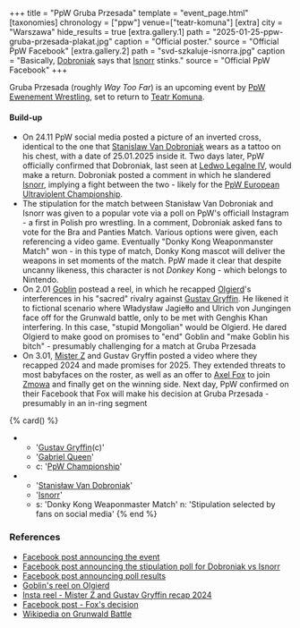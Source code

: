 +++
title = "PpW Gruba Przesada"
template = "event_page.html"
[taxonomies]
chronology = ["ppw"]
venue=["teatr-komuna"]
[extra]
city = "Warszawa"
hide_results = true
[extra.gallery.1]
path = "2025-01-25-ppw-gruba-przesada-plakat.jpg"
caption = "Official poster."
source = "Official PpW Facebook"
[extra.gallery.2]
path = "svd-szkaluje-isnorra.jpg"
caption = "Basically, [Dobroniak](@/w/stanislaw-van-dobroniak.md) says that [Isnorr](@/w/isnorr.md) stinks."
source = "Official PpW Facebook"
+++

Gruba Przesada (roughly _Way Too Far_) is an upcoming event by [PpW Ewenement Wrestling](@/o/ppw.md), set to return to [Teatr Komuna](@/v/teatr-komuna.md).

#### Build-up

* On 24.11 PpW social media posted a picture of an inverted cross, identical to the one that [Stanislaw Van Dobroniak](@/w/stanislaw-van-dobroniak.md) wears as a tattoo on his chest, with a date of 25.01.2025 inside it. Two days later, PpW officially confirmed that Dobroniak, last seen at [Ledwo Legalne IV](@/e/ppw/2024-06-08-ppw-ledwo-legalne-4.md), would make a return. Dobroniak posted a comment in which he slandered [Isnorr](@/w/isnorr.md), implying a fight between the two - likely for the [PpW European Ultraviolent Championship](@/c/ppw-european-ultraviolent-championship.md).
* The stipulation for the match between Stanisław Van Dobroniak and Isnorr was given to a popular vote via a poll on PpW's officiall Instagram - a first in Polish pro wrestling. In a comment, Dobroniak asked fans to vote for the Bra and Panties Match. Various options were given, each referencing a video game. Eventually "Donky Kong Weaponmanster Match" won - in this type of match, Donky Kong mascot will deliver the weapons in set moments of the match. PpW made it clear that despite uncanny likeness, this character is not _Donkey_ Kong - which belongs to Nintendo.
* On 2.01 [Goblin](@/w/goblin.md) postead a reel, in which he recapped [Olgierd](@/w/olgierd.md)'s interferences in his "sacred" rivalry against [Gustav Gryffin](@/w/gustav-gryffin.md). He likened it to fictional scenario where Władysław Jagiełło and Ulrich von Jungingen face off for the Grunwald battle, only to be met with Genghis Khan interfering. In this case, "stupid Mongolian" would be Olgierd. He dared Olgierd to make good on promises to "end" Goblin and "make Goblin his bitch" - presumably challenging for a match at Gruba Przesada
* On 3.01, [Mister Z](@/w/mister-z.md) and Gustav Gryffin posted a video where they recapped 2024 and made promises for 2025. They extended threats to most babyfaces on the roster, as well as an offer to [Axel Fox](@/w/axel-fox.md) to join [Zmowa](@/a/the-collusion) and finally get on the winning side. Next day, PpW confirmed on their Facebook that Fox will make his decision at Gruba Przesada - presumably in an in-ring segment

{% card() %}
- - '[Gustav Gryffin](@/w/gustav-gryffin.md)(c)'
  - '[Gabriel Queen](@/w/gabriel-queen.md)'
  - c: '[PpW Championship](@/c/ppw-championship.md)'
- - '[Stanisław Van Dobroniak](@/w/stanislaw-van-dobroniak.md)'
  - '[Isnorr](@/w/isnorr.md)'
  - s: 'Donky Kong Weaponmaster Match'
    n: 'Stipulation selected by fans on social media'
{% end %}

### References

* [Facebook post announcing the event](https://www.facebook.com/OficjalnePPW/posts/pfbid02anoMmnN9g8ziEqr7t1jXhipXyGJzCvY3aHfZRyWHvsDfscrBkNh3i8SFXZPWMVMRl)
* [Facebook post announcing the stipulation poll for Dobroniak vs Isnorr](https://www.facebook.com/photo/?fbid=1114549990675392&set=a.499910772139320)
* [Facebook post announcing poll results](https://www.facebook.com/OficjalnePPW/posts/pfbid02LJth2szqUbP67RwvSKCARjpKQJPmkyxdVYAadC9aaLPGrwmjTjf7aeGAdGKScmjql?__cft__[0]=AZXadCjeGF-t2-OuPLvFKaTOLKupNH7k6b63qGy91L3rDni7zlORvXMtgoIcgE4rB8xo9-iPXSy1NwUAmD9GtOR1KaPYRqcJhNhS42i4KKiIQyL_OzBBN3tl2Doaa5wT4-4kM6hPs6Dkta1uSM2Xp8IuCyES6Z4c9ecVEOK2xmIjb2XRjdHQ9TmW9VnaE70_wH0&__tn__=%2CO%2CP-R)
* [Goblin's reel on Olgierd](https://www.facebook.com/reel/8908777399206097)
* [Insta reel - Mister Z and Gustav Gryffin recap 2024](https://www.instagram.com/reel/DEXqo47K6Is/?utm_source=ig_web_copy_link&igsh=MzRlODBiNWFlZA==)
* [Facebook post - Fox's decision](https://www.facebook.com/share/p/15TDKLcbE6/)
* [Wikipedia on Grunwald Battle](https://en.wikipedia.org/wiki/Battle_of_Grunwald)
